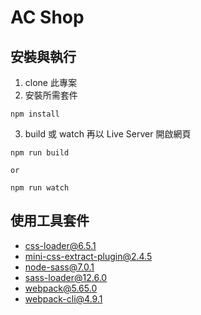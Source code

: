 # AC Shop

## 安裝與執行
1. clone 此專案
2. 安裝所需套件
```
npm install
```
3. build 或 watch 再以 Live Server 開啟網頁

```
npm run build

or

npm run watch
```

## 使用工具套件

- css-loader@6.5.1
- mini-css-extract-plugin@2.4.5
- node-sass@7.0.1
- sass-loader@12.6.0
- webpack@5.65.0
- webpack-cli@4.9.1
